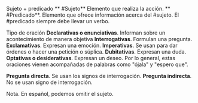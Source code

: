 Sujeto + predicado
** #Sujeto** Elemento que realiza la acción.
** #Predicado**. Elemento que ofrece información acerca del #sujeto. El #predicado siempre debe llevar un verbo.

Tipo de oración
**Declarativas o enunciativas**. Informan sobre un acontecimiento de manera objetiva
**Interrogativas**. Formulan una pregunta.
**Exclamativas**. Expresan una emoción.
**Imperativas**. Se usan para dar órdenes o hacer una petición o súplica.
**Dubitativas**. Expresan una duda.
**Optativas o desiderativas**. Expresan un deseo. Por lo general, estas oraciones vienen acompañadas de palabras como "ójala" y "espero que".

**Pregunta directa**. Se usan los signos de interrogación.
**Pregunta indirecta**. No se usan signo de interrogación.




Nota. En español, podemos omitir el sujeto.
